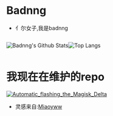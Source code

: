 # Badnng

- 亻尔女子,我是badnng

<div style="display:flex;align-self: center">

![Badnng's Github Stats](https://github-readme-stats.vercel.app/api?username=badnng&show_icons=true&theme=transparent)

![Top Langs](https://github-readme-stats.vercel.app/api/top-langs/?username=badnng&layout=compact&hide=html,CSS,javascript)

</div>

# 我现在在维护的repo

[![Automatic_flashing_the_Magisk_Delta](https://github-readme-stats.vercel.app/api/pin/?username=badnng&repo=Automatic_flashing_the_Magisk_Delta)](https://github.com/badnng/Automatic_flashing_the_Magisk_Delta)

- 灵感来自:[Miaoyww](https://github.com/Miaoyww)
